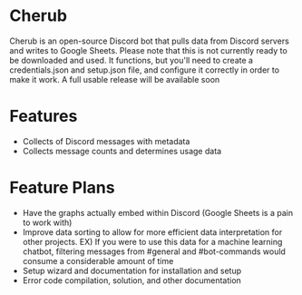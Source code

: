 # Cherub
Cherub is an open-source Discord bot that pulls data from Discord servers and writes to Google Sheets.
Please note that this is not currently ready to be downloaded and used. It functions, but you'll need to create a credentials.json and setup.json file, and configure it correctly in order to make it work. A full usable release will be available soon

# Features
- Collects of Discord messages with metadata
- Collects message counts and determines usage data

# Feature Plans
- Have the graphs actually embed within Discord (Google Sheets is a pain to work with)
- Improve data sorting to allow for more efficient data interpretation for other projects. 
      EX) If you were to use this data for a machine learning chatbot, filtering messages from #general and #bot-commands would consume a             considerable amount of time
- Setup wizard and documentation for installation and setup
- Error code compilation, solution, and other documentation
